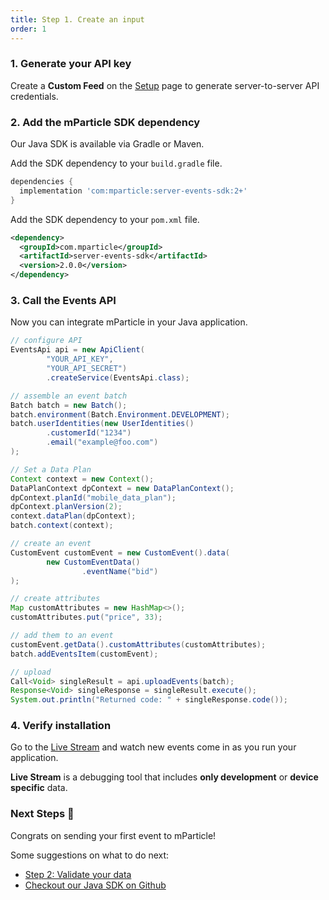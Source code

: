 ```yaml
---
title: Step 1. Create an input
order: 1
---
```


### 1. Generate your API key
Create a <strong>Custom Feed</strong> on the [Setup](https://app.mparticle.com/setup/inputs/feeds) page to generate server-to-server API credentials.

### 2. Add the mParticle SDK dependency
Our Java SDK is available via Gradle or Maven.

<tabs>

<tab label='Gradle' group='android'>

Add the SDK dependency to your `build.gradle` file.
~~~groovy
dependencies {
  implementation 'com:mparticle:server-events-sdk:2+'
}
~~~

</tab>

<tab label='Maven' group='android'>

Add the SDK dependency to your `pom.xml` file.
~~~xml
<dependency>
  <groupId>com.mparticle</groupId>
  <artifactId>server-events-sdk</artifactId>
  <version>2.0.0</version>
</dependency>
~~~

</tab>

</tabs>

### 3. Call the Events API
Now you can integrate mParticle in your Java application.
~~~java
// configure API
EventsApi api = new ApiClient(
        "YOUR_API_KEY",
        "YOUR_API_SECRET")
        .createService(EventsApi.class);

// assemble an event batch
Batch batch = new Batch();
batch.environment(Batch.Environment.DEVELOPMENT);
batch.userIdentities(new UserIdentities()
        .customerId("1234")
        .email("example@foo.com")
);

// Set a Data Plan
Context context = new Context();
DataPlanContext dpContext = new DataPlanContext();
dpContext.planId("mobile_data_plan");
dpContext.planVersion(2);
context.dataPlan(dpContext);
batch.context(context);

// create an event
CustomEvent customEvent = new CustomEvent().data(
        new CustomEventData()
                .eventName("bid")
);

// create attributes
Map customAttributes = new HashMap<>();
customAttributes.put("price", 33);

// add them to an event
customEvent.getData().customAttributes(customAttributes);
batch.addEventsItem(customEvent);

// upload
Call<Void> singleResult = api.uploadEvents(batch);
Response<Void> singleResponse = singleResult.execute();
System.out.println("Returned code: " + singleResponse.code());
~~~

### 4. Verify installation
Go to the [Live Stream](https://app.mparticle.com/dm/livestream) and watch new events come in as you run your application.

<aside class="warning"><p><strong>Live Stream</strong> is a debugging tool that includes <strong>only development</strong> or <strong>device specific</strong> data.</p></aside>

### Next Steps 🎉
Congrats on sending your first event to mParticle!

Some suggestions on what to do next:
* [Step 2: Validate your data](/developers/quickstart/validate)
* [Checkout our Java SDK on Github](https://github.com/mParticle/mparticle-java-events-sdk)

<p></p>